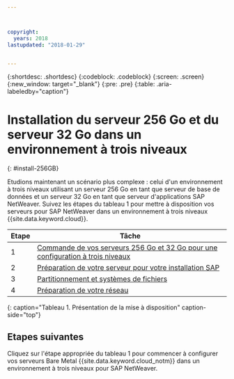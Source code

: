 ```yaml
---



copyright:
  years: 2018
lastupdated: "2018-01-29"


---
```


{:shortdesc: .shortdesc}
{:codeblock: .codeblock}
{:screen: .screen}
{:new_window: target="_blank"}
{:pre: .pre}
{:table: .aria-labeledby="caption"}

# Installation du serveur 256 Go et du serveur 32 Go dans un environnement à trois niveaux
{: #install-256GB}

Etudions maintenant un scénario plus complexe : celui d'un environnement à trois niveaux utilisant un serveur 256 Go en tant que serveur de base de données et un serveur 32 Go en tant que serveur d'applications SAP NetWeaver. Suivez les étapes du tableau 1 pour mettre à disposition vos serveurs pour SAP NetWeaver dans un environnement à trois niveaux {{site.data.keyword.cloud}}.

| Etape | Tâche |
| --- | --- |
| 1 | [Commande de vos serveurs 256 Go et 32 Go pour une configuration à trois niveaux](/docs/infrastructure/sap-netweaver-rhel-qrg/rhel-set-up-infrastructure-three-tier.html) |
| 2 | [Préparation de votre serveur pour votre installation SAP](/docs/infrastructure/sap-netweaver-rhel-qrg/rhel-prepare-server-256GB.html) |
| 3 | [Partitionnement et systèmes de fichiers](/docs/infrastructure/sap-netweaver-rhel-qrg/rhel-partition-256GB.html) |
| 4 | [Préparation de votre réseau](/docs/infrastructure/sap-netweaver-rhel-qrg/rhel-prepare-network.html#network) |
{: caption="Tableau 1. Présentation de la mise à disposition" caption-side="top"} 

## Etapes suivantes

Cliquez sur l'étape appropriée du tableau 1 pour commencer à configurer vos serveurs Bare Metal {{site.data.keyword.cloud_notm}} dans un environnement à trois niveaux pour SAP NetWeaver.
